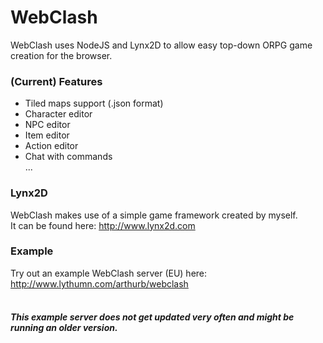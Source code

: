 # WebClash<br>
WebClash uses NodeJS and Lynx2D to allow easy top-down ORPG game creation for the browser.<br>

### (Current) Features<br>
* Tiled maps support (.json format)<br>
* Character editor<br>
* NPC editor<br>
* Item editor<br>
* Action editor<br>
* Chat with commands<br>
...<br>

### Lynx2D<br>
WebClash makes use of a simple game framework created by myself.<br>
It can be found here: http://www.lynx2d.com

### Example<br>
Try out an example WebClash server (EU) here: http://www.lythumn.com/arthurb/webclash<br><br>
##### This example server does not get updated very often and might be running an older version.


